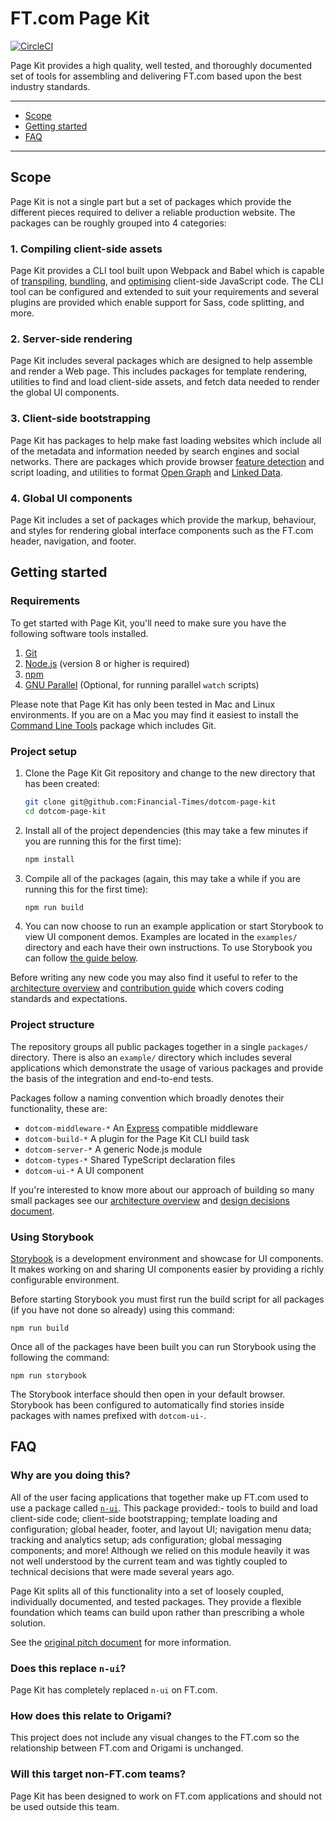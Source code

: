 # FT.com Page Kit

[![CircleCI](https://circleci.com/gh/Financial-Times/dotcom-page-kit/tree/master.svg?style=svg&circle-token=2149091698510f3908776e16620b30494fdca26c)](https://circleci.com/gh/Financial-Times/dotcom-page-kit/tree/master)

Page Kit provides a high quality, well tested, and thoroughly documented set of tools for assembling and delivering FT.com based upon the best industry standards.

---

- [Scope](#scope)
- [Getting started](#getting-started)
- [FAQ](#faq)

---


## Scope

Page Kit is not a single part but a set of packages which provide the different pieces required to deliver a reliable production website. The packages can be roughly grouped into 4 categories:

### 1. Compiling client-side assets

Page Kit provides a CLI tool built upon Webpack and Babel which is capable of [transpiling], [bundling], and [optimising] client-side JavaScript code. The CLI tool can be configured and extended to suit your requirements and several plugins are provided which enable support for Sass, code splitting, and more.

[transpiling]: https://scotch.io/tutorials/javascript-transpilers-what-they-are-why-we-need-them
[bundling]: https://nolanlawson.com/2017/05/22/a-brief-and-incomplete-history-of-javascript-bundlers/
[optimising]: https://developers.google.com/web/fundamentals/performance/why-performance-matters/

### 2. Server-side rendering

Page Kit includes several packages which are designed to help assemble and render a Web page. This includes packages for template rendering, utilities to find and load client-side assets, and fetch data needed to render the global UI components.

### 3. Client-side bootstrapping

Page Kit has packages to help make fast loading websites which include all of the metadata and information needed by search engines and social networks. There are packages which provide browser [feature detection] and script loading, and utilities to format [Open Graph] and [Linked Data].

[feature detection]: https://en.wikipedia.org/wiki/Feature_detection_(web_development)
[Open Graph]: http://ogp.me/
[Linked Data]: https://json-ld.org/

### 4. Global UI components

Page Kit includes a set of packages which provide the markup, behaviour, and styles for rendering global interface components such as the FT.com header, navigation, and footer.


## Getting started

### Requirements

To get started with Page Kit, you'll need to make sure you have the following software tools installed.

1. [Git](https://git-scm.com/)
2. [Node.js](https://nodejs.org/en/) (version 8 or higher is required)
3. [npm](http://npmjs.com/)
4. [GNU Parallel](https://www.gnu.org/software/parallel/) (Optional, for running parallel `watch` scripts)

Please note that Page Kit has only been tested in Mac and Linux environments. If you are on a Mac you may find it easiest to install the [Command Line Tools](https://developer.apple.com/download/more/) package which includes Git.


### Project setup

1. Clone the Page Kit Git repository and change to the new directory that has been created:

    ```bash
    git clone git@github.com:Financial-Times/dotcom-page-kit
    cd dotcom-page-kit
    ```

2. Install all of the project dependencies (this may take a few minutes if you are running this for the first time):

    ```bash
    npm install
    ```

3. Compile all of the packages (again, this may take a while if you are running this for the first time):

    ```bash
    npm run build
    ```

4. You can now choose to run an example application or start Storybook to view UI component demos. Examples are located in the `examples/` directory and each have their own instructions. To use Storybook you can follow [the guide below](#using-storybook).

Before writing any new code you may also find it useful to refer to the [architecture overview](architecture.md) and [contribution guide](contribution.md) which covers coding standards and expectations.


### Project structure

The repository groups all public packages together in a single `packages/` directory. There is also an `example/` directory which includes several applications which demonstrate the usage of various packages and provide the basis of the integration and end-to-end tests.

Packages follow a naming convention which broadly denotes their functionality, these are:

- `dotcom-middleware-*` An [Express] compatible middleware
- `dotcom-build-*` A plugin for the Page Kit CLI build task
- `dotcom-server-*` A generic Node.js module
- `dotcom-types-*` Shared TypeScript declaration files
- `dotcom-ui-*` A UI component

If you're interested to know more about our approach of building so many small packages see our [architecture overview](architecture.md) and [design decisions document](docs/design-decisions/many-small-packages.md).

[Express]: https://expressjs.com/


### Using Storybook

[Storybook] is a development environment and showcase for UI components. It makes working on and sharing UI components easier by providing a richly configurable environment.

[Storybook]: https://storybook.js.org/

Before starting Storybook you must first run the build script for all packages (if you have not done so already) using this command:

```
npm run build
```

Once all of the packages have been built you can run Storybook using the following the command:

```
npm run storybook
```

The Storybook interface should then open in your default browser. Storybook has been configured to automatically find stories inside packages with names prefixed with `dotcom-ui-`.


## FAQ

### Why are you doing this?

All of the user facing applications that together make up FT.com used to use a package called [`n-ui`]. This package provided:- tools to build and load client-side code; client-side bootstrapping; template loading and configuration; global header, footer, and layout UI; navigation menu data; tracking and analytics setup; ads configuration; global messaging components; and more! Although we relied on this module heavily it was not well understood by the current team and was tightly coupled to technical decisions that were made several years ago.

Page Kit splits all of this functionality into a set of loosely coupled, individually documented, and tested packages. They provide a flexible foundation which teams can build upon rather than prescribing a whole solution.

See the [original pitch document] for more information.

[`n-ui`]: https://github.com/Financial-Times/n-ui
[original pitch document]: https://docs.google.com/document/d/1UNRbX-BpPESA4-wSfCb6DRYIijyOUhBJh99iUE95cU0/edit?usp=sharing

### Does this replace `n-ui`?

Page Kit has completely replaced `n-ui` on FT.com.

### How does this relate to Origami?

This project does not include any visual changes to the FT.com so the relationship between FT.com and Origami is unchanged.

### Will this target non-FT.com teams?

Page Kit has been designed to work on FT.com applications and should not be used outside this team.
